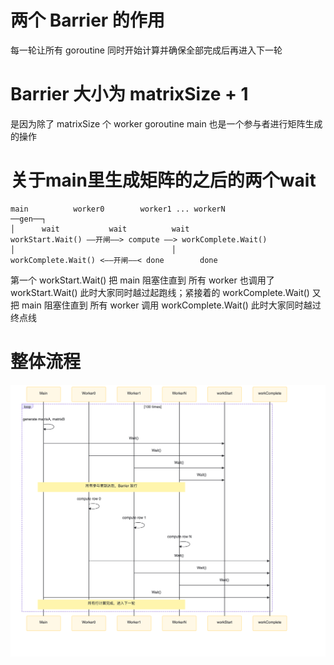 # 两个 Barrier 的作用

每一轮让所有 goroutine 同时开始计算并确保全部完成后再进入下一轮

# Barrier 大小为 matrixSize + 1

是因为除了 matrixSize 个 worker goroutine main 也是一个参与者进行矩阵生成的操作

# 关于main里生成矩阵的之后的两个wait

```
main          worker0        worker1 ... workerN
──gen──┐
│      wait           wait          wait
workStart.Wait() ——开闸——> compute ——> workComplete.Wait()
│                                   │
workComplete.Wait() <——开闸——< done        done
```

第一个 workStart.Wait() 把 main 阻塞住直到 所有 worker 也调用了 workStart.Wait()
此时大家同时越过起跑线；紧接着的 workComplete.Wait() 又把 main 阻塞住直到
所有 worker 调用 workComplete.Wait() 此时大家同时越过终点线

# 整体流程

![flow.png](flow.png)

